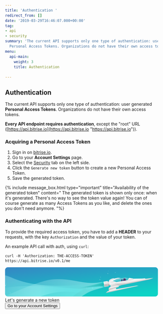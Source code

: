 ```yaml
---
title: 'Authentication '
redirect_from: []
date: '2019-03-29T16:46:07.000+00:00'
tag:
- api
- security
summary: 'The current API supports only one type of authentication: user generated
  Personal Access Tokens. Organizations do not have their own access tokens.'
menu:
  api-main:
    weight: 3
    title: Authentication

---
```

## Authentication

The current API supports only one type of authentication: user generated **Personal Access Tokens**. Organizations do not have their own access tokens.

**Every API endpoint requires authentication**, except the "root" URL ([https://api.bitrise.io](https://api.bitrise.io "https://api.bitrise.io")).

### Acquiring a Personal Access Token

1. Sign in on [bitrise.io](https://www.bitrise.io).
2. Go to your **Account Settings** page.
3. Select the [Security](https://www.bitrise.io/me/profile#/security) tab on the left side.
4. Click the `Generate new token` button to create a new Personal Access Token.
5. Save the generated token.

{% include message_box.html type="important" title="Availability of the generated token" content=" The generated token is shown only once: when it's generated. There's no way to see the token value again! You can of course generate as many Access Tokens as you like, and delete the ones you don't need anymore. "%}

### Authenticating with the API

To provide the required access token, you have to add a **HEADER** to your requests, with the key `Authorization` and the value of your token.

An example API call with auth, using `curl`:

    curl -H 'Authorization: THE-ACCESS-TOKEN' https://api.bitrise.io/v0.1/me

<div class="banner">
	<img src="/assets/images/banner-bg-888x170.png" style="border: none;">
	<div class="deploy-text">Let's generate a new token</div>
	<a target="_blank" href="https://app.bitrise.io/me/profile#/overview"><button class="button">Go to your Account Settings</button></a>
</div>